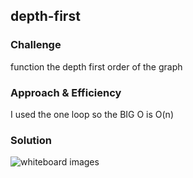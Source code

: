 ## depth-first

### Challenge
function the depth first order of the graph
### Approach & Efficiency

I used the one loop so the BIG O is O(n)

### Solution
![whiteboard images](../../assets/depthFirst/DF1.jpg)
<!-- ![whiteboard images](../../assets/depthFirst/DF2.jpg) -->